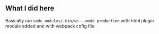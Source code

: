 ## What I did here

Basically ran `node_modules/.bin/wp --mode production` with  html plugin module  added and with webpack cofig file

